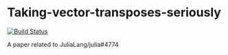 # Taking-vector-transposes-seriously

[![Build Status](https://travis-ci.org/jiahao/Taking-vector-transposes-seriously.svg?branch=master)](https://travis-ci.org/jiahao/Taking-vector-transposes-seriously)

A paper related to JuliaLang/julia#4774
